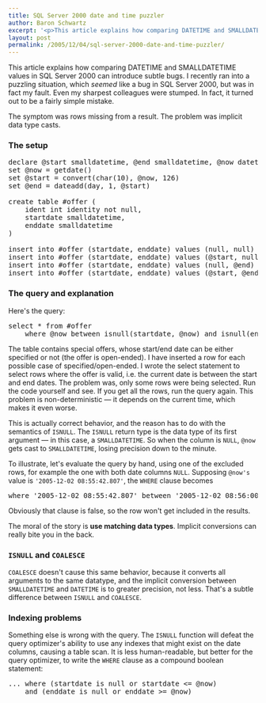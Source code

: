 ```yaml
---
title: SQL Server 2000 date and time puzzler
author: Baron Schwartz
excerpt: '<p>This article explains how comparing DATETIME and SMALLDATETIME values in SQL Server 2000 can introduce subtle bugs, and the difference between ISNULL and COALESCE.</p>'
layout: post
permalink: /2005/12/04/sql-server-2000-date-and-time-puzzler/
---
```

This article explains how comparing DATETIME and SMALLDATETIME values in SQL Server 2000 can introduce subtle bugs. I recently ran into a puzzling situation, which *seemed* like a bug in SQL Server 2000, but was in fact my fault. Even my sharpest colleagues were stumped. In fact, it turned out to be a fairly simple mistake.

The symptom was rows missing from a result. The problem was implicit data type casts.

### The setup

<pre>declare @start smalldatetime, @end smalldatetime, @now datetime
set @now = getdate()
set @start = convert(char(10), @now, 126)
set @end = dateadd(day, 1, @start)

create table #offer (
    ident int identity not null,
    startdate smalldatetime,
    enddate smalldatetime
)

insert into #offer (startdate, enddate) values (null, null)
insert into #offer (startdate, enddate) values (@start, null)
insert into #offer (startdate, enddate) values (null, @end)
insert into #offer (startdate, enddate) values (@start, @end)</pre>

### The query and explanation

Here's the query:

<pre>select * from #offer
    where @now between isnull(startdate, @now) and isnull(enddate, @now)</pre>

The table contains special offers, whose start/end date can be either specified or not (the offer is open-ended). I have inserted a row for each possible case of specified/open-ended. I wrote the select statement to select rows where the offer is valid, i.e. the current date is between the start and end dates. The problem was, only some rows were being selected. Run the code yourself and see. If you get all the rows, run the query again. This problem is non-deterministic &#8212; it depends on the current time, which makes it even worse.

This is actually correct behavior, and the reason has to do with the semantics of `ISNULL`. The `ISNULL` return type is the data type of its first argument &#8212; in this case, a `SMALLDATETIME`. So when the column is `NULL`, `@now` gets cast to `SMALLDATETIME`, losing precision down to the minute.

To illustrate, let's evaluate the query by hand, using one of the excluded rows, for example the one with both date columns `NULL`. Supposing `@now's` value is `'2005-12-02 08:55:42.807'`, the `WHERE` clause becomes

<pre>where '2005-12-02 08:55:42.807' between '2005-12-02 08:56:00' and '2005-12-02 08:56:00'</pre>

Obviously that clause is false, so the row won't get included in the results.

The moral of the story is **use matching data types**. Implicit conversions can really bite you in the back.

### `ISNULL` and `COALESCE`

`COALESCE` doesn't cause this same behavior, because it converts all arguments to the same datatype, and the implicit conversion between `SMALLDATETIME` and `DATETIME` is to greater precision, not less. That's a subtle difference between `ISNULL` and `COALESCE`. 
### Indexing problems

Something else is wrong with the query. The `ISNULL` function will defeat the query optimizer's ability to use any indexes that might exist on the date columns, causing a table scan. It is less human-readable, but better for the query optimizer, to write the `WHERE` clause as a compound boolean statement:

<pre>... where (startdate is null or startdate &lt;= @now)
    and (enddate is null or enddate &gt;= @now)</pre>
